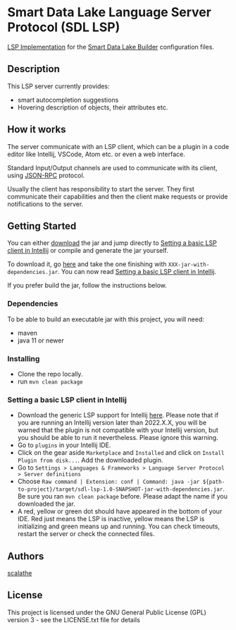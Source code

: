 # Smart Data Lake Language Server Protocol (SDL LSP)

[LSP Implementation](https://microsoft.github.io/language-server-protocol/implementors/servers/) for the [Smart Data Lake Builder](https://smartdatalake.ch/) configuration files.
## Description

This LSP server currently provides:
* smart autocompletion suggestions
* Hovering description of objects, their attributes etc.

## How it works
The server communicate with an LSP client, which can be a plugin in a code editor like Intellij, VSCode, Atom etc. or even a web interface.

Standard Input/Output channels are used to communicate with its client, using [JSON-RPC](https://www.jsonrpc.org/specification) protocol.

Usually the client has responsibility to start the server. They first communicate their capabilities and then the client make requests or provide notifications to the server.

## Getting Started

You can either [download](https://oss.sonatype.org/content/repositories/snapshots/io/smartdatalake/sdl-lsp/1.0-SNAPSHOT/) the jar and jump directly to [Setting a basic LSP client in Intellij](#Setting-a-basic-LSP-client-in-Intellij) or compile and generate the jar yourself.

To download it, go [here](https://oss.sonatype.org/content/repositories/snapshots/io/smartdatalake/sdl-lsp/1.0-SNAPSHOT/) and take the one finishing with `XXX-jar-with-dependencies.jar`.
You can now read [Setting a basic LSP client in Intellij](#Setting-a-basic-LSP-client-in-Intellij).

If you prefer build the jar, follow the instructions below.

### Dependencies
To be able to build an executable jar with this project, you will need:
* maven
* java 11 or newer
### Installing

* Clone the repo locally.
* run `mvn clean package`

### Setting a basic LSP client in Intellij

* Download the generic LSP support for Intellij [here](https://plugins.jetbrains.com/plugin/10209-lsp-support). Please note that if you are running an Intellij version later than 2022.X.X, you will be warned that the plugin is not compatible with your Intellij version, but you should be able to run it nevertheless. Please ignore this warning.
* Go to `plugins` in your Intellij IDE.
* Click on the gear aside `Marketplace` and `Installed` and click on `Install Plugin from disk...`. Add the downloaded plugin.
* Go to `Settings > Languages & Frameworks > Language Server Protocol > Server definitions`
* Choose `Raw command | Extension: conf | Command: java -jar ${path-to-project}/target/sdl-lsp-1.0-SNAPSHOT-jar-with-dependencies.jar`. Be sure you ran `mvn clean package` before.
Please adapt the name if you downloaded the jar.
* A red, yellow or green dot should have appeared in the bottom of your IDE. Red just means the LSP is inactive, yellow means the LSP is initializing and green means up and running. You can check timeouts, restart the server or check the connected files.


## Authors
[scalathe](https://github.com/dsalathe)

## License
This project is licensed under the GNU General Public License (GPL) version 3 - see the LICENSE.txt file for details
